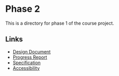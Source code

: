# Phase 2

This is a directory for phase 1 of the course project.

## Links

- [Design Document](design_document.md)
- [Progress Report](progress_report.md)
- [Specification](specification.md)
- [Accessibility](accessibility.md)